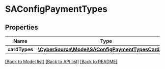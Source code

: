# SAConfigPaymentTypes

## Properties
Name | Type | Description | Notes
------------ | ------------- | ------------- | -------------
**cardTypes** | [**\CyberSource\Model\SAConfigPaymentTypesCardTypes**](SAConfigPaymentTypesCardTypes.md) |  | [optional] 

[[Back to Model list]](../README.md#documentation-for-models) [[Back to API list]](../README.md#documentation-for-api-endpoints) [[Back to README]](../README.md)


